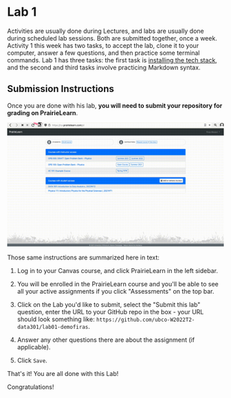 # Lab 1

Activities are usually done during Lectures, and labs are usually done during scheduled lab sessions.
Both are submitted together, once a week.
Activity 1 this week has two tasks, to accept the lab, clone it to your computer, answer a few questions, and then practice some terminal commands.
Lab 1 has three tasks: the first task is [installing the tech stack](https://firas.moosvi.com/courses/cosc123/2022_WT2/class/setup/stack.html), and the second and third tasks involve practicing Markdown syntax.

## Submission Instructions

Once you are done with his lab, **you will need to submit your repository for grading on PrairieLearn**.

![Gif animation showing how to submit a lab on PrairieLearn, the steps are summarized below in text.](images/prairielearn_submitlab.gif)

Those same instructions are summarized here in text:

1. Log in to your Canvas course, and click PrairieLearn in the left sidebar.

1. You will be enrolled in the PrairieLearn course and you'll be able to see all your active assignments if you click "Assessments" on the top bar.

1. Click on the Lab you'd like to submit, select the "Submit this lab" question, enter the URL to your GitHub repo in the box - your URL should look something like: `https://github.com/ubco-W2022T2-data301/lab01-demofiras`.

1. Answer any other questions there are about the assignment (if applicable).

1. Click `Save`.

That's it! You are all done with this Lab!

Congratulations!
